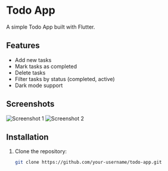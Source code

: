 # Todo App

A simple Todo App built with Flutter.

## Features

- Add new tasks
- Mark tasks as completed
- Delete tasks
- Filter tasks by status (completed, active)
- Dark mode support

## Screenshots

![Screenshot 1](screenshots/screenshot1.png)
![Screenshot 2](screenshots/screenshot2.png)

## Installation

1. Clone the repository:

   ```bash
   git clone https://github.com/your-username/todo-app.git
